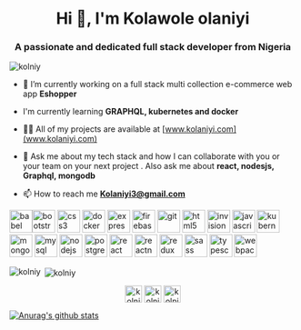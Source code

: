 
<h1 align="center">Hi 👋, I'm Kolawole olaniyi</h1>
<h3 align="center">A passionate and dedicated full stack developer from Nigeria</h3>

<p align="left"> <img src="https://komarev.com/ghpvc/?username=kolniy" alt="kolniy" /> </p>

- 🔭 I’m currently working on a full stack multi collection e-commerce web app **Eshopper**

- I'm currently learning **GRAPHQL, kubernetes and docker**

- 👨‍💻 All of my projects are available at [www.kolaniyi.com](www.kolaniyi.com)

- 💬 Ask me about my tech stack and how I can collaborate with you or your team on your next project . Also ask me about **react, nodesjs, Graphql, mongodb**

- 📫 How to reach me **Kolaniyi3@gmail.com**

<p align="left"><img src="https://www.vectorlogo.zone/logos/babeljs/babeljs-icon.svg" alt="babel" width="40" height="40"/><img src="https://devicons.github.io/devicon/devicon.git/icons/bootstrap/bootstrap-plain.svg" alt="bootstrap" width="40" height="40"/> <img src="https://devicons.github.io/devicon/devicon.git/icons/css3/css3-original-wordmark.svg" alt="css3" width="40" height="40"/> <img src="https://devicons.github.io/devicon/devicon.git/icons/docker/docker-original-wordmark.svg" alt="docker" width="40" height="40"/> <img src="https://devicons.github.io/devicon/devicon.git/icons/express/express-original-wordmark.svg" alt="express" width="40" height="40"/> <img src="https://www.vectorlogo.zone/logos/firebase/firebase-icon.svg" alt="firebase" width="40" height="40"/> <img src="https://www.vectorlogo.zone/logos/git-scm/git-scm-icon.svg" alt="git" width="40" height="40"/> <img src="https://devicons.github.io/devicon/devicon.git/icons/html5/html5-original-wordmark.svg" alt="html5" width="40" height="40"/> <img src="https://www.vectorlogo.zone/logos/invisionapp/invisionapp-icon.svg" alt="invision" width="40" height="40"/> <img src="https://devicons.github.io/devicon/devicon.git/icons/javascript/javascript-original.svg" alt="javascript" width="40" height="40"/> <img src="https://www.vectorlogo.zone/logos/kubernetes/kubernetes-icon.svg" alt="kubernetes" width="40" height="40"/> <img src="https://devicons.github.io/devicon/devicon.git/icons/mongodb/mongodb-original-wordmark.svg" alt="mongodb" width="40" height="40"/> <img src="https://devicons.github.io/devicon/devicon.git/icons/mysql/mysql-original-wordmark.svg" alt="mysql" width="40" height="40"/> <img src="https://devicons.github.io/devicon/devicon.git/icons/nodejs/nodejs-original-wordmark.svg" alt="nodejs" width="40" height="40"/> <img src="https://devicons.github.io/devicon/devicon.git/icons/postgresql/postgresql-original-wordmark.svg" alt="postgresql" width="40" height="40"/> <img src="https://devicons.github.io/devicon/devicon.git/icons/react/react-original-wordmark.svg" alt="react" width="40" height="40"/> <img src="https://reactnative.dev/img/header_logo.svg" alt="reactnative" width="40" height="40"/> <img src="https://devicons.github.io/devicon/devicon.git/icons/redux/redux-original.svg" alt="redux" width="40" height="40"/> <img src="https://devicons.github.io/devicon/devicon.git/icons/sass/sass-original.svg" alt="sass" width="40" height="40"/> <img src="https://devicons.github.io/devicon/devicon.git/icons/typescript/typescript-original.svg" alt="typescript" width="40" height="40"/> <img src="https://devicons.github.io/devicon/devicon.git/icons/webpack/webpack-original.svg" alt="webpack" width="40" height="40"/></p><p><img align="left" src="https://github-readme-stats.vercel.app/api/top-langs/?username=kolniy&layout=compact&hide=html" alt="kolniy" /></p>

<p>&nbsp;<img align="center" src="https://github-readme-stats.vercel.app/api?username=kolniy&show_icons=true" alt="kolniy" /></p>

<p align="center"> 
<a href="https://twitter.com/kolniy" target="blank"><img align="center" src="https://cdn.jsdelivr.net/npm/simple-icons@3.0.1/icons/twitter.svg" alt="kolniy" height="30" width="30" /></a>
<a href="https://linkedin.com/in/kolniy" target="blank"><img align="center" src="https://cdn.jsdelivr.net/npm/simple-icons@3.0.1/icons/linkedin.svg" alt="kolniy" height="30" width="30" /></a>
<a href="https://instagram.com/kolniy" target="blank"><img align="center" src="https://cdn.jsdelivr.net/npm/simple-icons@3.0.1/icons/instagram.svg" alt="kolniy" height="30" width="30" /></a>
</p>



[![Anurag's github stats](https://github-readme-stats.vercel.app/api?username=kolniy)](https://github.com/anuraghazra/github-readme-stats)
